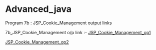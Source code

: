 # Advanced_java
 Program 7b : JSP_Cookie_Management output links 


7b_JSP_Cookie_Management o/p link :-
<a href="https://github.com/ravi1718/Advanced-java-programs/blob/main/lab7b_jsp/7b_screenshot1.jpg">JSP_Cookie_Management_op1</a>

<a href="https://github.com/ravi1718/Advanced-java-programs/blob/main/lab7b_jsp/7b_screenshot2.jpg">JSP_Cookie_Management_op2</a>
<br/>


